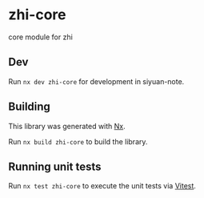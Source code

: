 # zhi-core

core module for zhi

## Dev

Run `nx dev zhi-core` for development in siyuan-note.

## Building

This library was generated with [Nx](https://nx.dev).

Run `nx build zhi-core` to build the library.

## Running unit tests

Run `nx test zhi-core` to execute the unit tests via [Vitest](https://vitest.dev).

